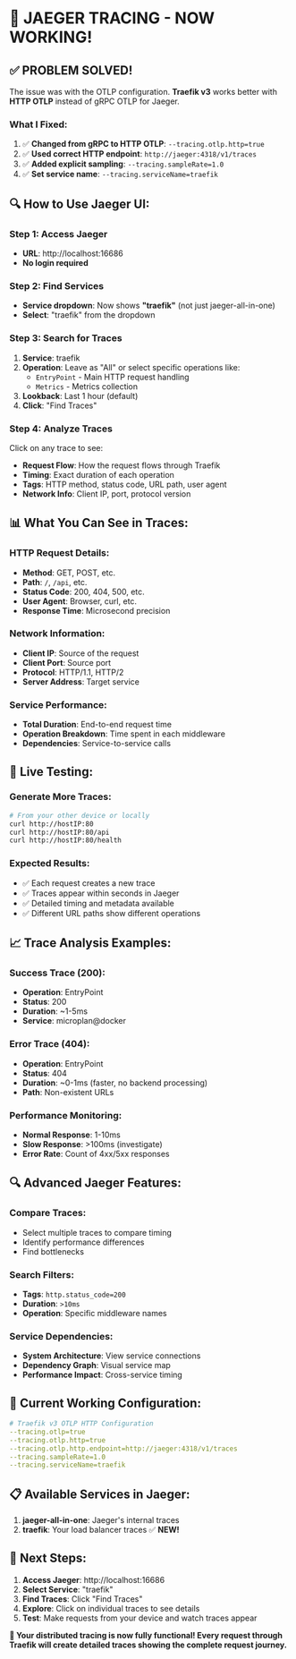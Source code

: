 # 🎯 JAEGER TRACING - NOW WORKING!

## ✅ **PROBLEM SOLVED!**

The issue was with the OTLP configuration. **Traefik v3** works better with **HTTP OTLP** instead of gRPC OTLP for Jaeger.

### **What I Fixed:**
1. ✅ **Changed from gRPC to HTTP OTLP**: `--tracing.otlp.http=true`
2. ✅ **Used correct HTTP endpoint**: `http://jaeger:4318/v1/traces`
3. ✅ **Added explicit sampling**: `--tracing.sampleRate=1.0`
4. ✅ **Set service name**: `--tracing.serviceName=traefik`

## 🔍 **How to Use Jaeger UI:**

### **Step 1: Access Jaeger**
- **URL**: http://localhost:16686
- **No login required**

### **Step 2: Find Services**
- **Service dropdown**: Now shows **"traefik"** (not just jaeger-all-in-one)
- **Select**: "traefik" from the dropdown

### **Step 3: Search for Traces**
1. **Service**: traefik
2. **Operation**: Leave as "All" or select specific operations like:
   - `EntryPoint` - Main HTTP request handling
   - `Metrics` - Metrics collection
3. **Lookback**: Last 1 hour (default)
4. **Click**: "Find Traces"

### **Step 4: Analyze Traces**
Click on any trace to see:
- **Request Flow**: How the request flows through Traefik
- **Timing**: Exact duration of each operation
- **Tags**: HTTP method, status code, URL path, user agent
- **Network Info**: Client IP, port, protocol version

## 📊 **What You Can See in Traces:**

### **HTTP Request Details:**
- **Method**: GET, POST, etc.
- **Path**: `/`, `/api`, etc.
- **Status Code**: 200, 404, 500, etc.
- **User Agent**: Browser, curl, etc.
- **Response Time**: Microsecond precision

### **Network Information:**
- **Client IP**: Source of the request
- **Client Port**: Source port
- **Protocol**: HTTP/1.1, HTTP/2
- **Server Address**: Target service

### **Service Performance:**
- **Total Duration**: End-to-end request time
- **Operation Breakdown**: Time spent in each middleware
- **Dependencies**: Service-to-service calls

## 🎯 **Live Testing:**

### **Generate More Traces:**
```bash
# From your other device or locally
curl http://hostIP:80
curl http://hostIP:80/api
curl http://hostIP:80/health
```

### **Expected Results:**
- ✅ Each request creates a new trace
- ✅ Traces appear within seconds in Jaeger
- ✅ Detailed timing and metadata available
- ✅ Different URL paths show different operations

## 📈 **Trace Analysis Examples:**

### **Success Trace (200):**
- **Operation**: EntryPoint
- **Status**: 200
- **Duration**: ~1-5ms
- **Service**: microplan@docker

### **Error Trace (404):**
- **Operation**: EntryPoint  
- **Status**: 404
- **Duration**: ~0-1ms (faster, no backend processing)
- **Path**: Non-existent URLs

### **Performance Monitoring:**
- **Normal Response**: 1-10ms
- **Slow Response**: >100ms (investigate)
- **Error Rate**: Count of 4xx/5xx responses

## 🔍 **Advanced Jaeger Features:**

### **Compare Traces:**
- Select multiple traces to compare timing
- Identify performance differences
- Find bottlenecks

### **Search Filters:**
- **Tags**: `http.status_code=200`
- **Duration**: `>10ms`
- **Operation**: Specific middleware names

### **Service Dependencies:**
- **System Architecture**: View service connections
- **Dependency Graph**: Visual service map
- **Performance Impact**: Cross-service timing

## 🎉 **Current Working Configuration:**

```yaml
# Traefik v3 OTLP HTTP Configuration
--tracing.otlp=true
--tracing.otlp.http=true
--tracing.otlp.http.endpoint=http://jaeger:4318/v1/traces
--tracing.sampleRate=1.0
--tracing.serviceName=traefik
```

## 📋 **Available Services in Jaeger:**

1. **jaeger-all-in-one**: Jaeger's internal traces
2. **traefik**: Your load balancer traces ✅ **NEW!**

## 🚀 **Next Steps:**

1. **Access Jaeger**: http://localhost:16686
2. **Select Service**: "traefik"
3. **Find Traces**: Click "Find Traces"  
4. **Explore**: Click on individual traces to see details
5. **Test**: Make requests from your device and watch traces appear

**🎯 Your distributed tracing is now fully functional! Every request through Traefik will create detailed traces showing the complete request journey.**